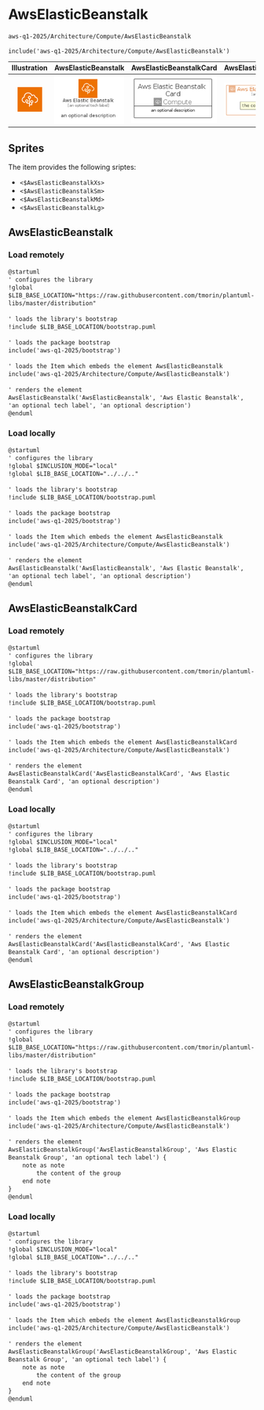 # AwsElasticBeanstalk


```text
aws-q1-2025/Architecture/Compute/AwsElasticBeanstalk
```

```text
include('aws-q1-2025/Architecture/Compute/AwsElasticBeanstalk')
```



| Illustration | AwsElasticBeanstalk | AwsElasticBeanstalkCard | AwsElasticBeanstalkGroup |
| :---: | :---: | :---: | :---: |
| ![illustration for Illustration](../../../aws-q1-2025/Architecture/Compute/AwsElasticBeanstalk.png) | ![illustration for AwsElasticBeanstalk](../../../aws-q1-2025/Architecture/Compute/AwsElasticBeanstalk.Local.png) | ![illustration for AwsElasticBeanstalkCard](../../../aws-q1-2025/Architecture/Compute/AwsElasticBeanstalkCard.Local.png) | ![illustration for AwsElasticBeanstalkGroup](../../../aws-q1-2025/Architecture/Compute/AwsElasticBeanstalkGroup.Local.png) |



## Sprites
The item provides the following sriptes:

- `<$AwsElasticBeanstalkXs>`
- `<$AwsElasticBeanstalkSm>`
- `<$AwsElasticBeanstalkMd>`
- `<$AwsElasticBeanstalkLg>`





## AwsElasticBeanstalk

### Load remotely
```plantuml
@startuml
' configures the library
!global $LIB_BASE_LOCATION="https://raw.githubusercontent.com/tmorin/plantuml-libs/master/distribution"

' loads the library's bootstrap
!include $LIB_BASE_LOCATION/bootstrap.puml

' loads the package bootstrap
include('aws-q1-2025/bootstrap')

' loads the Item which embeds the element AwsElasticBeanstalk
include('aws-q1-2025/Architecture/Compute/AwsElasticBeanstalk')

' renders the element
AwsElasticBeanstalk('AwsElasticBeanstalk', 'Aws Elastic Beanstalk', 'an optional tech label', 'an optional description')
@enduml
```

### Load locally
```plantuml
@startuml
' configures the library
!global $INCLUSION_MODE="local"
!global $LIB_BASE_LOCATION="../../.."

' loads the library's bootstrap
!include $LIB_BASE_LOCATION/bootstrap.puml

' loads the package bootstrap
include('aws-q1-2025/bootstrap')

' loads the Item which embeds the element AwsElasticBeanstalk
include('aws-q1-2025/Architecture/Compute/AwsElasticBeanstalk')

' renders the element
AwsElasticBeanstalk('AwsElasticBeanstalk', 'Aws Elastic Beanstalk', 'an optional tech label', 'an optional description')
@enduml
```

## AwsElasticBeanstalkCard

### Load remotely
```plantuml
@startuml
' configures the library
!global $LIB_BASE_LOCATION="https://raw.githubusercontent.com/tmorin/plantuml-libs/master/distribution"

' loads the library's bootstrap
!include $LIB_BASE_LOCATION/bootstrap.puml

' loads the package bootstrap
include('aws-q1-2025/bootstrap')

' loads the Item which embeds the element AwsElasticBeanstalkCard
include('aws-q1-2025/Architecture/Compute/AwsElasticBeanstalk')

' renders the element
AwsElasticBeanstalkCard('AwsElasticBeanstalkCard', 'Aws Elastic Beanstalk Card', 'an optional description')
@enduml
```

### Load locally
```plantuml
@startuml
' configures the library
!global $INCLUSION_MODE="local"
!global $LIB_BASE_LOCATION="../../.."

' loads the library's bootstrap
!include $LIB_BASE_LOCATION/bootstrap.puml

' loads the package bootstrap
include('aws-q1-2025/bootstrap')

' loads the Item which embeds the element AwsElasticBeanstalkCard
include('aws-q1-2025/Architecture/Compute/AwsElasticBeanstalk')

' renders the element
AwsElasticBeanstalkCard('AwsElasticBeanstalkCard', 'Aws Elastic Beanstalk Card', 'an optional description')
@enduml
```

## AwsElasticBeanstalkGroup

### Load remotely
```plantuml
@startuml
' configures the library
!global $LIB_BASE_LOCATION="https://raw.githubusercontent.com/tmorin/plantuml-libs/master/distribution"

' loads the library's bootstrap
!include $LIB_BASE_LOCATION/bootstrap.puml

' loads the package bootstrap
include('aws-q1-2025/bootstrap')

' loads the Item which embeds the element AwsElasticBeanstalkGroup
include('aws-q1-2025/Architecture/Compute/AwsElasticBeanstalk')

' renders the element
AwsElasticBeanstalkGroup('AwsElasticBeanstalkGroup', 'Aws Elastic Beanstalk Group', 'an optional tech label') {
    note as note
        the content of the group
    end note
}
@enduml
```

### Load locally
```plantuml
@startuml
' configures the library
!global $INCLUSION_MODE="local"
!global $LIB_BASE_LOCATION="../../.."

' loads the library's bootstrap
!include $LIB_BASE_LOCATION/bootstrap.puml

' loads the package bootstrap
include('aws-q1-2025/bootstrap')

' loads the Item which embeds the element AwsElasticBeanstalkGroup
include('aws-q1-2025/Architecture/Compute/AwsElasticBeanstalk')

' renders the element
AwsElasticBeanstalkGroup('AwsElasticBeanstalkGroup', 'Aws Elastic Beanstalk Group', 'an optional tech label') {
    note as note
        the content of the group
    end note
}
@enduml
```

